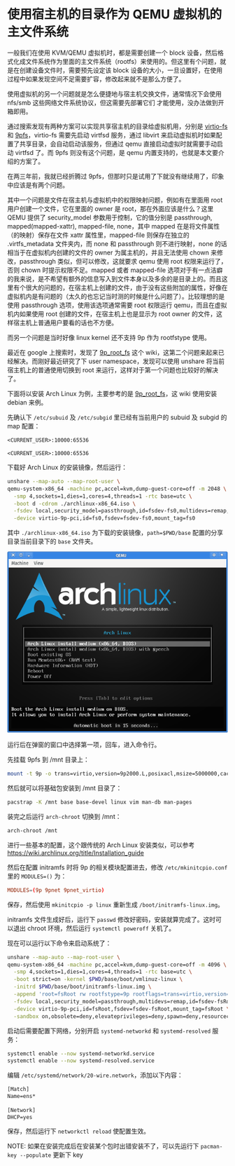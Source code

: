 # 使用宿主机的目录作为 QEMU 虚拟机的主文件系统

一般我们在使用 KVM/QEMU 虚拟机时，都是需要创建一个  block 设备，然后格式化成文件系统作为里面的主文件系统（rootfs）来使用的。但这里有个问题，就是在创建设备文件时，需要预先设定该 block 设备的大小，一旦设置好，在使用过程中如果发现空间不足需要扩容，修改起来就不是那么方便了。

使用虚拟机的另一个问题就是怎么便捷地与宿主机交换文件，通常情况下会使用  nfs/smb 这些网络文件系统协议，但这需要先部署它们 才能使用，没办法做到开箱即用。

通过搜索发现有两种方案可以实现共享宿主机的目录给虚拟机用，分别是 [virtio-fs][] 和 [9pfs][]，virtio-fs 需要先启动 virtfsd 服务，通过 libvirt 来启动虚拟机时如果配置了共享目录，会自动启动该服务，但通过 qemu 直接启动虚拟时就需要手动启动 virtfsd 了。而 9pfs 则没有这个问题，是 qemu 内置支持的，也就是本文要介绍的方案了。

在两三年前，我就已经折腾过 9pfs，但那时只是试用了下就没有继续用了，印象中应该是有两个问题。

其中一个问题是文件在宿主机与虚拟机中的权限映射问题，例如有在里面用 root 用户创建一个文件，它在里面的 owner 是 root，那在外面应该是什么？这里 QEMU 提供了 security_model 参数用于控制，它的值分别是 passthrough, mapped(mapped-xattr), mapped-file, none，其中 mapped 在是将文件属性（的映射）保存在文件 xattr 属性里，mapped-file 则保存在独立的 .virtfs_metadata 文件夹内，而 none 和 passthrough 则不进行映射，none 的话相当于在虚拟机内创建的文件的 owner 为属主机的，并且无法使用 chown 来修改，passthrough 类似，但可以修改，这就要求 qemu 使用 root 权限来运行了，否则 chown 时提示权限不足。mapped 或者 mapped-file 选项对于有一点洁癖的我来说，是不希望有额外的信息写入到文件本身以及多余的是目录上的。而且这里有个很大的问题的，在宿主机上创建的文件，由于没有这些附加的属性，好像在虚拟机内是有问题的（太久的也忘记当时测的时候是什么问题了）。比较理想的是使用 passthrough 选项，使用该选项通常需要 root 权限运行 qemu，而且在虚拟机内如果使用 root 创建的文件，在宿主机上也是显示为 root owner 的文件，这样宿主机上普通用户要看的话也不方便。

而另一个问题是当时好像 linux kernel 还不支持 9p 作为 rootfstype 使用。

最近在 google 上搜索时，发现了 [9p_root_fs][] 这个 wiki，这第二个问题来起来已经解决。而刚好最近研究了下 user namespace，发现可以使用 unshare 将当前宿主机上的普通使用切换到 root 来运行，这样对于第一个问题也比较好的解决了。

下面将以安装 Arch Linux 为例，主要参考的是 [9p_root_fs][]，这 wiki 使用安装 debian 来例。

先确认下 `/etc/subuid` 及 `/etc/subgid` 里已经有当前用户的 subuid 及 subgid 的 map 配置：

```/etc/subuid
<CURRENT_USER>:10000:65536
```

```/etc/subgid
<CURRENT_USER>:10000:65536
```

下载好 Arch Linux 的安装镜像，然后运行：


```bash
unshare --map-auto --map-root-user \
qemu-system-x86_64 -machine pc,accel=kvm,dump-guest-core=off -m 2048 \
  -smp 4,sockets=1,dies=1,cores=4,threads=1 -rtc base=utc \
  -boot d -cdrom ./archlinux-x86_64.iso \
  -fsdev local,security_model=passthrough,id=fsdev-fs0,multidevs=remap,path=$PWD/base \
  -device virtio-9p-pci,id=fs0,fsdev=fsdev-fs0,mount_tag=fs0
```

其中 `./archlinux-x86_64.iso` 为下载的安装镜像，`path=$PWD/base` 配置的分享目录当前目录下的 `base` 文件夹。

![qemu_running_img](./res/use-host-directory-for-geust-rootfs/img1.png)

运行后在弹窗的窗口中选择第一项，回车，进入命令行。

先挂载 9pfs 到 /mnt 目录上：

```bash
mount -t 9p -o trans=virtio,version=9p2000.L,posixacl,msize=5000000,cache=mmap fs0 /mnt
```

然后就可以将基础包安装到 /mnt 目录了：

```bash
pacstrap -K /mnt base base-devel linux vim man-db man-pages
```

装完之后运行 `arch-chroot` 切换到 /mnt：

```bash
arch-chroot /mnt
```

进行一些基本的配置，这个跟传统的 Arch Linux 安装类似，可以参考 https://wiki.archlinux.org/title/Installation_guide 

然后在配置 initramfs 时将 9p 的相关模块配置进去，修改 `/etc/mkinitcpio.conf` 里的 `MODULES=()` 为：

```conf
MODULES=(9p 9pnet 9pnet_virtio)
```

保存，然后使用 `mkinitcpio -p linux` 重新生成 `/boot/initramfs-linux.img`。

initramfs 文件生成好后，运行下 `passwd` 修改好密码，安装就算完成了。这时可以退出 chroot 环境，然后运行 `systemctl poweroff` 关机了。


现在可以运行以下命令来启动系统了：

```bash
unshare --map-auto --map-root-user \
qemu-system-x86_64 -machine pc,accel=kvm,dump-guest-core=off -m 4096 \
  -smp 4,sockets=1,dies=1,cores=4,threads=1 -rtc base=utc \
  -boot strict=on -kernel $PWD/base/boot/vmlinuz-linux \
  -initrd $PWD/base/boot/initramfs-linux.img \
  -append 'root=fsRoot rw rootfstype=9p rootflags=trans=virtio,version=9p2000.L,msize=5000000,cache=mmap,posxacl console=ttyS0' \
  -fsdev local,security_model=passthrough,multidevs=remap,id=fsdev-fsRoot,path=$PWD/base \
  -device virtio-9p-pci,id=fsRoot,fsdev=fsdev-fsRoot,mount_tag=fsRoot \
  -sandbox on,obsolete=deny,elevateprivileges=deny,spawn=deny,resourcecontrol=deny
```

启动后需要配置下网络，分别开启 `systemd-networkd` 和 `systemd-resolved` 服务：

```bash
systemctl enable --now systemd-networkd.service
systemctl enable --now systemd-resolved.service
```

编辑 `/etc/systemd/network/20-wire.network`，添加以下内容：

```systemd-network
[Match]
Name=ens*

[Network]
DHCP=yes
```

保存，然后运行下 `networkctl reload` 使配置生效。


NOTE: 如果在安装完成后在安装某个包时出错安装不了，可以先运行下 `pacman-key --populate` 更新下 key


[virtio-fs]: https://www.tauceti.blog/posts/qemu-kvm-share-host-directory-with-vm-with-virtio/
[9pfs]: https://wiki.qemu.org/Documentation/9p
[9p_root_fs]: https://wiki.qemu.org/Documentation/9p_root_fs
